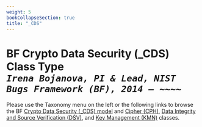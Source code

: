 ```yaml
---
weight: 5
bookCollapseSection: true
title: "_CDS"
---
```

# BF Crypto Data Security (_CDS) Class Type <br/> _`Irena Bojanova, PI & Lead, NIST Bugs Framework (BF), 2014 – ~~~~`_

Please use the Taxonomy menu on the left or the following links to browse the BF [Crypto Data Security (_CDS) model](/BF/info/bf-classes/_cds/model/) and [Cipher (CPH)](/BF/info/bf-classes/_cds/cph), [Data Integrity and Source Verification (DSV)](/BF/info/bf-classes/_cds/dsv), and [Key Management (KMN)](/BF/info/bf-classes/_cds/kmn) classes.

